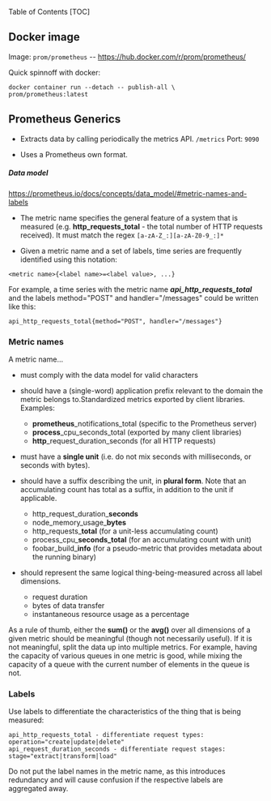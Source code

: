 Table of Contents
[TOC]

## Docker image
Image: ```prom/prometheus``` -- https://hub.docker.com/r/prom/prometheus/


Quick spinnoff with docker: 
```
docker container run --detach -- publish-all \
prom/prometheus:latest
```

## Prometheus Generics
* Extracts data by calling periodically the metrics API.  `/metrics`
Port: `9090`

* Uses a Prometheus own format.

##### Data model
https://prometheus.io/docs/concepts/data_model/#metric-names-and-labels

* The metric name specifies the general feature of a system that is measured (e.g. **http_requests_total** - the total number of HTTP requests received). It must match the regex 
`[a-zA-Z_:][a-zA-Z0-9_:]*`

* Given a metric name and a set of labels, time series are frequently identified using this notation:
```
<metric name>{<label name>=<label value>, ...}
```
For example, a time series with the metric name ***api_http_requests_total*** and the labels method="POST" and handler="/messages" could be written like this:
```
api_http_requests_total{method="POST", handler="/messages"}
```

### Metric names

A metric name...
* must comply with the data model for valid characters
* should have a (single-word) application prefix relevant to the domain the metric belongs to.Standardized metrics exported by client libraries. Examples:
    * **prometheus**_notifications_total (specific to the Prometheus server)
    * **process**_cpu_seconds_total (exported by many client libraries)
    * **http**_request_duration_seconds (for all HTTP requests)

* must have a **single unit** (i.e. do not mix seconds with milliseconds, or seconds with bytes).
* should have a suffix describing the unit, in **plural form**. Note that an accumulating count has total as a suffix, in addition to the unit if applicable.
    * http_request_duration_**seconds**
    * node_memory_usage_**bytes**
    * http_requests_**total** (for a unit-less accumulating count)
    * process_cpu_**seconds_total** (for an accumulating count with unit)
    * foobar_build_**info** (for a pseudo-metric that provides metadata about the running binary)

* should represent the same logical thing-being-measured across all label dimensions.
    * request duration
    * bytes of data transfer
    * instantaneous resource usage as a percentage

As a rule of thumb, either the **sum()** or the **avg()** over all dimensions of a given metric should be meaningful (though not necessarily useful). If it is not meaningful, split the data up into multiple metrics. For example, having the capacity of various queues in one metric is good, while mixing the capacity of a queue with the current number of elements in the queue is not.


### Labels
Use labels to differentiate the characteristics of the thing that is being measured:

    api_http_requests_total - differentiate request types: operation="create|update|delete"
    api_request_duration_seconds - differentiate request stages: stage="extract|transform|load"

Do not put the label names in the metric name, as this introduces redundancy and will cause confusion if the respective labels are aggregated away.
